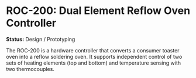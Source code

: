 # ROC-200: Dual Element Reflow Oven Controller

**Status:** Design / Prototyping

The ROC-200 is a hardware controller that converts a consumer toaster oven
into a reflow soldering oven. It supports independent control of two sets of
heating elements (top and bottom) and temperature sensing with two thermocouples.
